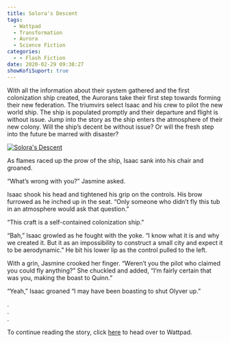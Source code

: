 ```yaml
---
title: Solora's Descent
tags:
  - Wattpad
  - Transformation
  - Aurora
  - Science Fiction
categories:
  - - Flash Fiction
date: 2020-02-29 09:38:27
showKofiSuport: true
---
```


With all the information about their system gathered and the first colonization ship created, the Aurorans take their first step towards forming their new federation. The triumvirs select Isaac and his crew to pilot the new world ship. The ship is populated promptly and their departure and flight is without issue. Jump into the story as the ship enters the atmosphere of their new colony.<!-- more --> Will the ship’s decent be without issue? Or will the fresh step into the future be marred with disaster?

<div class="center">

[![Solora's Descent](/images/covers/transformation.png "Solora's Descent")](https://www.wattpad.com/827537190-transformation-solora%27s-descent)

</div>

As flames raced up the prow of the ship, Isaac sank into his chair and groaned.

“What’s wrong with you?” Jasmine asked.

Isaac shook his head and tightened his grip on the controls. His brow furrowed as he inched up in the seat. “Only someone who didn’t fly this tub in an atmosphere would ask that question.”

“This craft is a self-contained colonization ship.”

“Bah,” Isaac growled as he fought with the yoke. “I know what it is and why we created it. But it as an impossibility to construct a small city and expect it to be aerodynamic.” He bit his lower lip as the control pulled to the left.

With a grin, Jasmine crooked her finger. “Weren’t you the pilot who claimed you could fly anything?” She chuckled and added, “I’m fairly certain that was you, making the boast to Quinn.”

“Yeah,” Isaac groaned “I may have been boasting to shut Olyver up.”

<div class="center story-ellipses">

.</br>
.</br>
.</br>

</div>

<div class="center">

To continue reading the story, click [here](https://www.wattpad.com/827537190-transformation-solora%27s-descent) to head over to Wattpad.

</div>